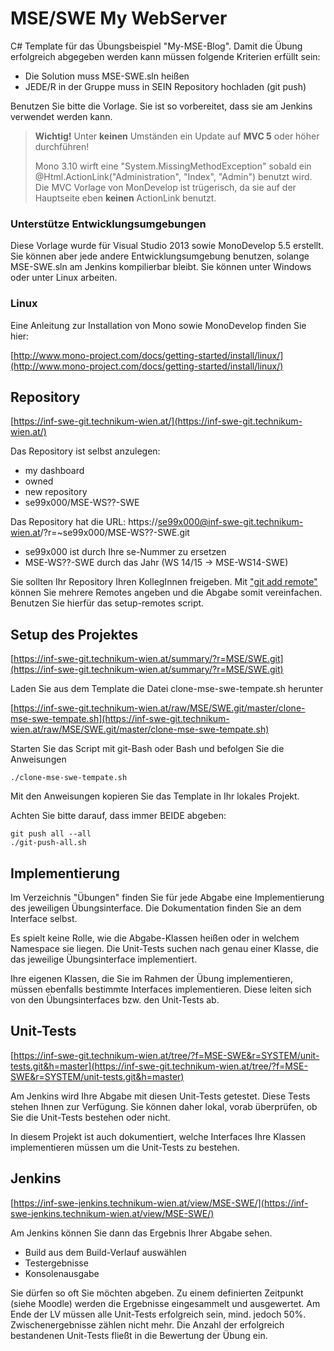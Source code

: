MSE/SWE My WebServer
======================

C# Template für das Übungsbeispiel "My-MSE-Blog". Damit die Übung erfolgreich abgegeben werden kann müssen folgende Kriterien erfüllt sein:

* Die Solution muss MSE-SWE.sln heißen
* JEDE/R in der Gruppe muss in SEIN Repository hochladen (git push)

Benutzen Sie bitte die Vorlage. Sie ist so vorbereitet, dass sie am Jenkins verwendet werden kann.

> **Wichtig!** Unter **keinen** Umständen ein Update auf **MVC 5** oder höher durchführen! 
> 
> Mono 3.10 wirft eine "System.MissingMethodException" sobald ein @Html.ActionLink("Administration", "Index", "Admin") benutzt wird. Die MVC Vorlage von MonDevelop ist trügerisch, da sie auf der Hauptseite eben **keinen** ActionLink benutzt. 

### Unterstütze Entwicklungsumgebungen ###
Diese Vorlage wurde für Visual Studio 2013 sowie MonoDevelop 5.5 erstellt. Sie können aber jede andere Entwicklungsumgebung benutzen, solange MSE-SWE.sln am Jenkins kompilierbar bleibt. Sie können unter Windows oder unter Linux arbeiten.

### Linux ###
Eine Anleitung zur Installation von Mono sowie MonoDevelop finden Sie hier: 

[http://www.mono-project.com/docs/getting-started/install/linux/](http://www.mono-project.com/docs/getting-started/install/linux/)

Repository
----------
[https://inf-swe-git.technikum-wien.at/](https://inf-swe-git.technikum-wien.at/)

Das Repository ist selbst anzulegen: 

* my dashboard 
* owned 
* new repository 
* se99x000/MSE-WS??-SWE

Das Repository hat die URL: https://se99x000@inf-swe-git.technikum-wien.at/?r=~se99x000/MSE-WS??-SWE.git

* se99x000 ist durch Ihre se-Nummer zu ersetzen
* MSE-WS??-SWE durch das Jahr (WS 14/15 -> MSE-WS14-SWE)

Sie sollten Ihr Repository Ihren KollegInnen freigeben. Mit ["git add remote"](http://git-scm.com/docs/git-remote) können Sie mehrere Remotes angeben und die Abgabe somit vereinfachen. Benutzen Sie hierfür das setup-remotes script.

Setup des Projektes
-------------------
[https://inf-swe-git.technikum-wien.at/summary/?r=MSE/SWE.git](https://inf-swe-git.technikum-wien.at/summary/?r=MSE/SWE.git)

Laden Sie aus dem Template die Datei clone-mse-swe-tempate.sh herunter 

[https://inf-swe-git.technikum-wien.at/raw/MSE/SWE.git/master/clone-mse-swe-tempate.sh](https://inf-swe-git.technikum-wien.at/raw/MSE/SWE.git/master/clone-mse-swe-tempate.sh)

Starten Sie das Script mit git-Bash oder Bash und befolgen Sie die Anweisungen

    ./clone-mse-swe-tempate.sh

Mit den Anweisungen kopieren Sie das Template in Ihr lokales Projekt.

Achten Sie bitte darauf, dass immer BEIDE abgeben:

    git push all --all
	./git-push-all.sh

Implementierung
---------------
Im Verzeichnis "Übungen" finden Sie für jede Abgabe eine Implementierung des jeweiligen Übungsinterface. Die Dokumentation finden Sie an dem Interface selbst.

Es spielt keine Rolle, wie die Abgabe-Klassen heißen oder in welchem Namespace sie liegen. Die Unit-Tests suchen nach genau einer Klasse, die das jeweilige Übungsinterface implementiert.

Ihre eigenen Klassen, die Sie im Rahmen der Übung implementieren, müssen ebenfalls bestimmte Interfaces implementieren. Diese leiten sich von den Übungsinterfaces bzw. den Unit-Tests ab.

Unit-Tests
----------
[https://inf-swe-git.technikum-wien.at/tree/?f=MSE-SWE&r=SYSTEM/unit-tests.git&h=master](https://inf-swe-git.technikum-wien.at/tree/?f=MSE-SWE&r=SYSTEM/unit-tests.git&h=master)

Am Jenkins wird Ihre Abgabe mit diesen Unit-Tests getestet. Diese Tests stehen Ihnen zur Verfügung. Sie können daher lokal, vorab überprüfen, ob Sie die Unit-Tests bestehen oder nicht.

In diesem Projekt ist auch dokumentiert, welche Interfaces Ihre Klassen implementieren müssen um die Unit-Tests zu bestehen.

Jenkins
-------
[https://inf-swe-jenkins.technikum-wien.at/view/MSE-SWE/](https://inf-swe-jenkins.technikum-wien.at/view/MSE-SWE/)

Am Jenkins können Sie dann das Ergebnis Ihrer Abgabe sehen.

* Build aus dem Build-Verlauf auswählen
* Testergebnisse
* Konsolenausgabe

Sie dürfen so oft Sie möchten abgeben. Zu einem definierten Zeitpunkt (siehe Moodle) werden die Ergebnisse eingesammelt und ausgewertet. 
Am Ende der LV müssen alle Unit-Tests erfolgreich sein, mind. jedoch 50%. Zwischenergebnisse zählen nicht mehr. Die Anzahl der erfolgreich bestandenen Unit-Tests fließt in die Bewertung der Übung ein.